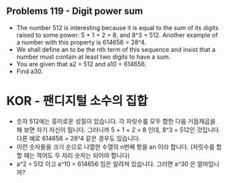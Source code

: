 ## Problems 119 - Digit power sum

* The number 512 is interesting because it is equal to the sum of its digits raised to some power: 5 + 1 + 2 = 8, and 8^3 = 512. Another example of a number with this property is 614656 = 28^4.
* We shall define an to be the nth term of this sequence and insist that a number must contain at least two digits to have a sum.
* You are given that a2 = 512 and a10 = 614656.
* Find a30.


# KOR - 팬디지털 소수의 집합

* 숫자 512에는 흥미로운 성질이 있습니다. 각 자릿수를 모두 합한 다음 거듭제곱을 해 보면 자기 자신이 됩니다. 그러니까 5 + 1 + 2 = 8 인데, 8^3 = 512인 것입니다. 다른 예로 614656 = 28^4 같은 경우도 있습니다.
* 이런 숫자들을 크기 순으로 나열한 수열의 n번째 항을 an 이라 합니다. (자릿수를 합할 때는 적어도 두 자리 숫자는 되어야 합니다)
* a^2 = 512 이고 a^10 = 614656 임은 알려져 있습니다. 그러면 a^30 은 얼마입니까?